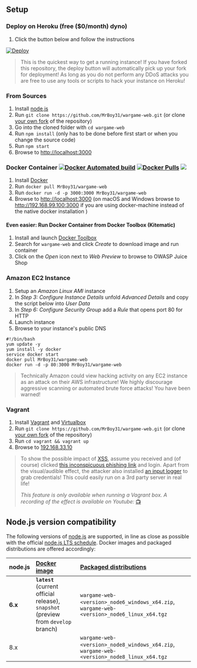 
## Setup

### Deploy on Heroku (free ($0/month) dyno)

1. Click the button below and follow the instructions

[![Deploy](https://www.herokucdn.com/deploy/button.svg)](https://heroku.com/deploy)

> This is the quickest way to get a running instance! If
> you have forked this repository, the deploy button will automatically
> pick up your fork for deployment! As long as you do not perform any
> DDoS attacks you are free to use any tools or scripts to hack your
> instance on Heroku!

### From Sources

1. Install [node.js](#nodejs-version-compatibility)
2. Run `git clone https://github.com/MrBoy31/wargame-web.git` (or
   clone [your own fork](https://github.com/MrBoy31/wargame-web/fork)
   of the repository)
3. Go into the cloned folder with `cd wargame-web`
4. Run `npm install` (only has to be done before first start or when you
   change the source code)
5. Run `npm start`
6. Browse to <http://localhost:3000>

### Docker Container [![Docker Automated build](https://img.shields.io/docker/automated/MrBoy31/wargame-web.svg)](https://registry.hub.docker.com/u/MrBoy31/wargame-web/) [![Docker Pulls](https://img.shields.io/docker/pulls/MrBoy31/wargame-web/.svg)](https://registry.hub.docker.com/u/MrBoy31/wargame-web/) [![](https://images.microbadger.com/badges/image/MrBoy31/wargame-web/.svg)](https://microbadger.com/images/MrBoy31/wargame-web/ "Get your own image badge on microbadger.com")

1. Install [Docker](https://www.docker.com)
2. Run `docker pull MrBoy31/wargame-web`
3. Run `docker run -d -p 3000:3000 MrBoy31/wargame-web`
4. Browse to <http://localhost:3000> (on macOS and Windows browse to
   <http://192.168.99.100:3000> if you are using docker-machine instead
   of the native docker installation )

#### Even easier: Run Docker Container from Docker Toolbox (Kitematic)

1. Install and launch
   [Docker Toolbox](https://www.docker.com/docker-toolbox)
2. Search for `wargame-web` and click _Create_ to download image and run
   container
3. Click on the _Open_ icon next to _Web Preview_ to browse to OWASP
   Juice Shop

### Amazon EC2 Instance

1. Setup an _Amazon Linux AMI_ instance
2. In _Step 3: Configure Instance Details_ unfold _Advanced Details_ and
   copy the script below into _User Data_
3. In _Step 6: Configure Security Group_ add a _Rule_ that opens port 80
   for HTTP
4. Launch instance
5. Browse to your instance's public DNS

```
#!/bin/bash
yum update -y
yum install -y docker
service docker start
docker pull MrBoy31/wargame-web
docker run -d -p 80:3000 MrBoy31/wargame-web
```

> Technically Amazon could view hacking activity on any EC2 instance as
> an attack on their AWS infrastructure! We highly discourage aggressive
> scanning or automated brute force attacks! You have been warned!

### Vagrant

1. Install [Vagrant](https://www.vagrantup.com/downloads.html) and
   [Virtualbox](https://www.virtualbox.org/wiki/Downloads)
2. Run `git clone https://github.com/MrBoy31/wargame-web.git` (or
   clone [your own fork](https://github.com/MrBoy31/wargame-web/fork)
   of the repository)
3. Run `cd vagrant && vagrant up`
4. Browse to [192.168.33.10](http://192.168.33.10)

> To show the possible impact of
> [XSS](https://www.owasp.org/index.php/Cross-site_Scripting_(XSS)),
> assume you received and (of course) clicked
> [this inconspicuous phishing link](http://192.168.33.10/#/search?q=%3Cscript%3Evar%20js%20%3Ddocument.createElement%28%22script%22%29;js.type%20%3D%20%22text%2Fjavascript%22;js.src%3D%22http:%2F%2F192.168.33.10%2Fshake.js%22;document.body.appendChild%28js%29;varhash%3Dwindow.location.hash;window.location.hash%3Dhash.substr%280,8%29;%3C%2Fscript%3Eapple)
> and login. Apart from the visual/audible effect, the attacker also
> installed [an input logger](http://192.168.33.10/logger.php) to grab
> credentials! This could easily run on a 3rd party server in real life!
>
> _This feature is only available when running a Vagrant box. A
> recording of the effect is available on Youtube:_
> [:tv:](https://www.youtube.com/watch?v=L7ZEMWRm7LA)

## Node.js version compatibility

The following versions of
[node.js](http://nodejs.org) are supported, in line as close as possible with the
official [node.js LTS schedule](https://github.com/nodejs/LTS). Docker
images and packaged distributions are offered accordingly:

| node.js | [Docker image](https://registry.hub.docker.com/MrBoy31/wargame-web/)             | [Packaged distributions](https://github.com//MrBoy31/wargame-web/releases/latest)       |
|:--------|:------------------------------------------------------------------------------------|:-----------------------------------------------------------------------------------------|
| __6.x__ | __`latest`__ (current official release), `snapshot` (preview from `develop` branch) | `wargame-web-<version>_node6_windows_x64.zip`, `wargame-web-<version>_node6_linux_x64.tgz` |
| 8.x     |                                                                                     | `wargame-web-<version>_node8_windows_x64.zip`, `wargame-web-<version>_node8_linux_x64.tgz` |
